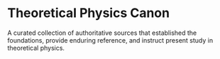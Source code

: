 # Theoretical Physics Canon
A curated collection of authoritative sources that established the foundations, provide enduring reference, and instruct present study in theoretical physics.
